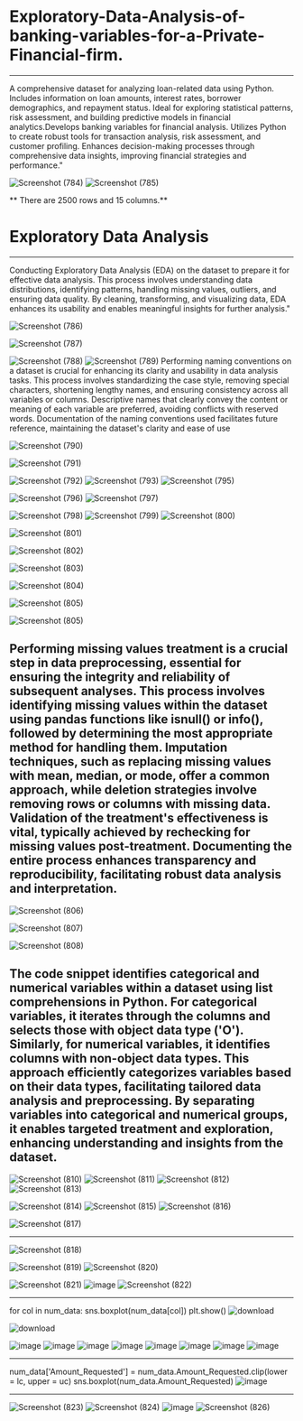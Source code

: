 # Exploratory-Data-Analysis-of-banking-variables-for-a-Private-Financial-firm.
---------------------------------------------------------------------------------------------------------------------------------------------------------------------------------
A comprehensive dataset for analyzing loan-related data using Python. Includes information on loan amounts, interest rates, borrower demographics, and repayment status. Ideal for exploring statistical patterns, risk assessment, and building predictive models in financial analytics.Develops banking variables for financial analysis. Utilizes Python to create robust tools for transaction analysis, risk assessment, and customer profiling. Enhances decision-making processes through comprehensive data insights, improving financial strategies and performance."

![Screenshot (784)](https://github.com/kajol105/Exploratory-Data-Analysis-of-banking-variables-for-a-Private-Financial-firm./assets/55199887/a14d5975-b20a-4bd7-925f-35f9b7e37868)
![Screenshot (785)](https://github.com/kajol105/Exploratory-Data-Analysis-of-banking-variables-for-a-Private-Financial-firm./assets/55199887/25c56812-aa68-43ad-aba1-199212cba2b9)

** There are 2500 rows and 15 columns.**

# Exploratory Data Analysis 
--------------------------------------------------------------------------------------------------------------------------------------------------------------------------------
Conducting Exploratory Data Analysis (EDA) on the dataset to prepare it for effective data analysis. This process involves understanding data distributions, identifying patterns, handling missing values, outliers, and ensuring data quality. By cleaning, transforming, and visualizing data, EDA enhances its usability and enables meaningful insights for further analysis."

![Screenshot (786)](https://github.com/kajol105/Exploratory-Data-Analysis-of-banking-variables-for-a-Private-Financial-firm./assets/55199887/c03c5f36-e49c-4f14-9e72-d607dfbcd088)

![Screenshot (787)](https://github.com/kajol105/Exploratory-Data-Analysis-of-banking-variables-for-a-Private-Financial-firm./assets/55199887/669238d0-0e53-4d54-b7af-b2fea9ffe99b)

![Screenshot (788)](https://github.com/kajol105/Exploratory-Data-Analysis-of-banking-variables-for-a-Private-Financial-firm./assets/55199887/b6b20492-ffe6-460a-8993-e9c08213be82)
![Screenshot (789)](https://github.com/kajol105/Exploratory-Data-Analysis-of-banking-variables-for-a-Private-Financial-firm./assets/55199887/28ca3345-6514-4fba-86cc-a6c247529171)
Performing naming conventions on a dataset is crucial for enhancing its clarity and usability in data analysis tasks. This process involves standardizing the case style, removing special characters, shortening lengthy names, and ensuring consistency across all variables or columns. Descriptive names that clearly convey the content or meaning of each variable are preferred, avoiding conflicts with reserved words. Documentation of the naming conventions used facilitates future reference, maintaining the dataset's clarity and ease of use


![Screenshot (790)](https://github.com/kajol105/Exploratory-Data-Analysis-of-banking-variables-for-a-Private-Financial-firm./assets/55199887/1eff5d78-8d2d-49b8-84c4-c853abe39b49)

![Screenshot (791)](https://github.com/kajol105/Exploratory-Data-Analysis-of-banking-variables-for-a-Private-Financial-firm./assets/55199887/a4824e47-6e04-4509-9df3-63e18a4dd835)

![Screenshot (792)](https://github.com/kajol105/Exploratory-Data-Analysis-of-banking-variables-for-a-Private-Financial-firm./assets/55199887/6b6cf946-ffca-4f93-83fa-ca1488d3bdad)
![Screenshot (793)](https://github.com/kajol105/Exploratory-Data-Analysis-of-banking-variables-for-a-Private-Financial-firm./assets/55199887/c46c7877-bff2-467d-8537-6e1edc4871fc)
![Screenshot (795)](https://github.com/kajol105/Exploratory-Data-Analysis-of-banking-variables-for-a-Private-Financial-firm./assets/55199887/0ba4b0ca-5b76-465e-8d94-3a95b1138fd0)

![Screenshot (796)](https://github.com/kajol105/Exploratory-Data-Analysis-of-banking-variables-for-a-Private-Financial-firm./assets/55199887/9b6032c8-c845-4f49-84b6-d254c583f247)
![Screenshot (797)](https://github.com/kajol105/Exploratory-Data-Analysis-of-banking-variables-for-a-Private-Financial-firm./assets/55199887/5c703e5b-b14d-4dcf-a60c-14578d3e7dce)

![Screenshot (798)](https://github.com/kajol105/Exploratory-Data-Analysis-of-banking-variables-for-a-Private-Financial-firm./assets/55199887/5783d45d-2474-43c2-929f-04cee707bb82)
![Screenshot (799)](https://github.com/kajol105/Exploratory-Data-Analysis-of-banking-variables-for-a-Private-Financial-firm./assets/55199887/24cea33a-1651-4550-b38b-7ded413e0591)
![Screenshot (800)](https://github.com/kajol105/Exploratory-Data-Analysis-of-banking-variables-for-a-Private-Financial-firm./assets/55199887/c08e6d00-aa3f-4cbf-bc18-342d8697fe83)

![Screenshot (801)](https://github.com/kajol105/Exploratory-Data-Analysis-of-banking-variables-for-a-Private-Financial-firm./assets/55199887/c5445d4d-6eb5-4a05-9657-dde71eb8e921)

![Screenshot (802)](https://github.com/kajol105/Exploratory-Data-Analysis-of-banking-variables-for-a-Private-Financial-firm./assets/55199887/d8ff4c5f-62c8-4c9d-9fd7-23d0c9be0519)


![Screenshot (803)](https://github.com/kajol105/Exploratory-Data-Analysis-of-banking-variables-for-a-Private-Financial-firm./assets/55199887/54739fdf-9d14-4bb8-8fb0-36bbb54fc9d3)

![Screenshot (804)](https://github.com/kajol105/Exploratory-Data-Analysis-of-banking-variables-for-a-Private-Financial-firm./assets/55199887/1676a549-fa6a-4a6f-b805-b50822a6c4f7)


![Screenshot (805)](https://github.com/kajol105/Exploratory-Data-Analysis-of-banking-variables-for-a-Private-Financial-firm./assets/55199887/815de9f2-446c-4b83-bac0-36365bed74af)

![Screenshot (805)](https://github.com/kajol105/Exploratory-Data-Analysis-of-banking-variables-for-a-Private-Financial-firm./assets/55199887/4e190f41-989a-4e2b-8da6-a54adaaf7e59)

Performing missing values treatment is a crucial step in data preprocessing, essential for ensuring the integrity and reliability of subsequent analyses. This process involves identifying missing values within the dataset using pandas functions like isnull() or info(), followed by determining the most appropriate method for handling them. Imputation techniques, such as replacing missing values with mean, median, or mode, offer a common approach, while deletion strategies involve removing rows or columns with missing data. Validation of the treatment's effectiveness is vital, typically achieved by rechecking for missing values post-treatment. Documenting the entire process enhances transparency and reproducibility, facilitating robust data analysis and interpretation.
--------------------------------------------------------------------------------------------------------------------------------------------------------------------------------
![Screenshot (806)](https://github.com/kajol105/Exploratory-Data-Analysis-of-banking-variables-for-a-Private-Financial-firm./assets/55199887/eff9016d-a2f8-422e-8999-1eed09ef2116)

![Screenshot (807)](https://github.com/kajol105/Exploratory-Data-Analysis-of-banking-variables-for-a-Private-Financial-firm./assets/55199887/df752c71-5a85-43c8-8d26-01313e24486f)

![Screenshot (808)](https://github.com/kajol105/Exploratory-Data-Analysis-of-banking-variables-for-a-Private-Financial-firm./assets/55199887/f009d099-5cd6-4438-a13b-a2d8920ff924)

The code snippet identifies categorical and numerical variables within a dataset using list comprehensions in Python. For categorical variables, it iterates through the columns and selects those with object data type ('O'). Similarly, for numerical variables, it identifies columns with non-object data types. This approach efficiently categorizes variables based on their data types, facilitating tailored data analysis and preprocessing. By separating variables into categorical and numerical groups, it enables targeted treatment and exploration, enhancing understanding and insights from the dataset.
-----------------------------------------------------------------------------------------------------------------------------------------------------------------------------


![Screenshot (810)](https://github.com/kajol105/Exploratory-Data-Analysis-of-banking-variables-for-a-Private-Financial-firm./assets/55199887/ae1a2e2c-e378-4a56-82ae-c53e0e05a40c)
![Screenshot (811)](https://github.com/kajol105/Exploratory-Data-Analysis-of-banking-variables-for-a-Private-Financial-firm./assets/55199887/8d4271cd-918b-4f8b-bc8f-ec91b6676844)
![Screenshot (812)](https://github.com/kajol105/Exploratory-Data-Analysis-of-banking-variables-for-a-Private-Financial-firm./assets/55199887/61e2b20c-4178-4f2d-8d86-3753b88da053)
![Screenshot (813)](https://github.com/kajol105/Exploratory-Data-Analysis-of-banking-variables-for-a-Private-Financial-firm./assets/55199887/c1446927-01ad-47ee-8234-c43e3783db02)

![Screenshot (814)](https://github.com/kajol105/Exploratory-Data-Analysis-of-banking-variables-for-a-Private-Financial-firm./assets/55199887/ee686d04-9cb0-4129-91b9-2e6da14a6f58)
![Screenshot (815)](https://github.com/kajol105/Exploratory-Data-Analysis-of-banking-variables-for-a-Private-Financial-firm./assets/55199887/666fac0e-22f5-46db-91f3-daf297930151)
![Screenshot (816)](https://github.com/kajol105/Exploratory-Data-Analysis-of-banking-variables-for-a-Private-Financial-firm./assets/55199887/03a8ae7d-1a33-467b-82fd-0c34d3075690)

![Screenshot (817)](https://github.com/kajol105/Exploratory-Data-Analysis-of-banking-variables-for-a-Private-Financial-firm./assets/55199887/9b1a91ad-c692-462e-9cf3-7ca9e5bdfdce)

-------------------------------------------------------------------------------------------------------------------------------------------------------------------------------
![Screenshot (818)](https://github.com/kajol105/Exploratory-Data-Analysis-of-banking-variables-for-a-Private-Financial-firm./assets/55199887/9c01f4ac-aad3-4e4f-a005-e2103308c334)

![Screenshot (819)](https://github.com/kajol105/Exploratory-Data-Analysis-of-banking-variables-for-a-Private-Financial-firm./assets/55199887/22e7385e-4537-4a1a-a2c9-d97b56e89bf8)
![Screenshot (820)](https://github.com/kajol105/Exploratory-Data-Analysis-of-banking-variables-for-a-Private-Financial-firm./assets/55199887/8368fac5-baee-47e5-848f-c8faf684699e)

![Screenshot (821)](https://github.com/kajol105/Exploratory-Data-Analysis-of-banking-variables-for-a-Private-Financial-firm./assets/55199887/86a25fb9-36f6-40c3-be0b-dabc72f2a163)
![image](https://github.com/kajol105/Exploratory-Data-Analysis-of-banking-variables-for-a-Private-Financial-firm./assets/55199887/1a9a1ca6-2755-4c71-bd4e-e0f785d629a2)
![Screenshot (822)](https://github.com/kajol105/Exploratory-Data-Analysis-of-banking-variables-for-a-Private-Financial-firm./assets/55199887/4f06e804-b35a-4752-a9e1-436b39a7161c)

-----------------------------------------------------------------------------------------------------------------------------------------------------------------------------
for col in num_data:
    sns.boxplot(num_data[col])
    plt.show()
![download](https://github.com/kajol105/Exploratory-Data-Analysis-of-banking-variables-for-a-Private-Financial-firm./assets/55199887/b9197062-6413-4d95-9416-f4cc3ed9387a)

![download](https://github.com/kajol105/Exploratory-Data-Analysis-of-banking-variables-for-a-Private-Financial-firm./assets/55199887/2473e517-d40a-40ba-8e52-5210c5b8560d)

![image](https://github.com/kajol105/Exploratory-Data-Analysis-of-banking-variables-for-a-Private-Financial-firm./assets/55199887/6b9ad74d-2536-4cd6-896f-9f4fc964d3da)
![image](https://github.com/kajol105/Exploratory-Data-Analysis-of-banking-variables-for-a-Private-Financial-firm./assets/55199887/26fa7f09-95b9-49a4-9668-7870d1a5d045)
![image](https://github.com/kajol105/Exploratory-Data-Analysis-of-banking-variables-for-a-Private-Financial-firm./assets/55199887/bea1ae95-3b2b-45e6-81a6-442ba5b4892f)
![image](https://github.com/kajol105/Exploratory-Data-Analysis-of-banking-variables-for-a-Private-Financial-firm./assets/55199887/0e1ac4f2-5093-43dc-bcd0-3025e4cf5e9c)
![image](https://github.com/kajol105/Exploratory-Data-Analysis-of-banking-variables-for-a-Private-Financial-firm./assets/55199887/0c607c30-a339-43fe-9739-5a38ebf0e6bd)
![image](https://github.com/kajol105/Exploratory-Data-Analysis-of-banking-variables-for-a-Private-Financial-firm./assets/55199887/b9358eac-1d6a-43e7-8b73-5470df45d6ed)
![image](https://github.com/kajol105/Exploratory-Data-Analysis-of-banking-variables-for-a-Private-Financial-firm./assets/55199887/5aced602-2a6b-4fb6-9fa7-4dfc3b46c8a9)
![image](https://github.com/kajol105/Exploratory-Data-Analysis-of-banking-variables-for-a-Private-Financial-firm./assets/55199887/a80f239a-9654-4193-8aa3-95bd860208b1)

-----------------------------------------------------------------------------------------------------------------------------------------------------------------------------

num_data['Amount_Requested'] = num_data.Amount_Requested.clip(lower = lc, upper = uc)
sns.boxplot(num_data.Amount_Requested)
![image](https://github.com/kajol105/Exploratory-Data-Analysis-of-banking-variables-for-a-Private-Financial-firm./assets/55199887/302c7132-a0ba-4ae7-bf31-79c926b63798)


----------------------------------------------------------------------------------------------------------------------------------------------------------------------------

![Screenshot (823)](https://github.com/kajol105/Exploratory-Data-Analysis-of-banking-variables-for-a-Private-Financial-firm./assets/55199887/e03d8f77-f5da-41a1-863e-45a1b51bff21)
![Screenshot (824)](https://github.com/kajol105/Exploratory-Data-Analysis-of-banking-variables-for-a-Private-Financial-firm./assets/55199887/736a25f6-3970-425d-b518-b33828a19e39)
![image](https://github.com/kajol105/Exploratory-Data-Analysis-of-banking-variables-for-a-Private-Financial-firm./assets/55199887/91c6e3f3-498a-4462-8666-1b41af34122e)
![Screenshot (826)](https://github.com/kajol105/Exploratory-Data-Analysis-of-banking-variables-for-a-Private-Financial-firm./assets/55199887/d8b4dded-d6cf-48fa-91d2-b895a46cb30f)
